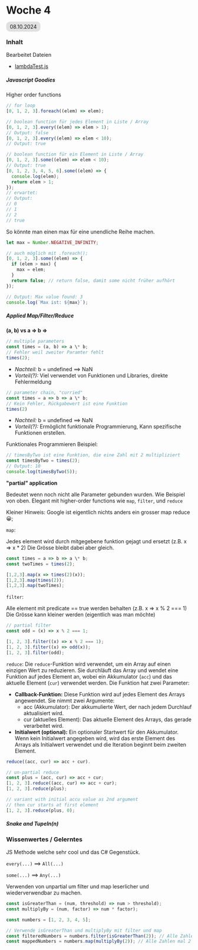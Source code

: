 # Woche 4

<span style="background-color: #e0e0e0; border-radius: 10px; padding: 5px 10px;">08.10.2024</span>

### Inhalt

Bearbeitet Dateien

- [lambdaTest.js](./lambda/lambdaTest.js)

##### Javascript Goodies

Higher order functions

```javascript
// for loop
[0, 1, 2, 3].foreach((elem) => elem);

// boolean function für jedes Element in Liste / Array
[0, 1, 2, 3].every((elem) => elem > 1);
// Output: false
[0, 1, 2, 3].every((elem) => elem < 10);
// Output: true

// boolean function für ein Element in Liste / Array
[0, 1, 2, 3].some((elem) => elem < 10);
// Output: true
[0, 1, 2, 3, 4, 5, 6].some((elem) => {
  console.log(elem);
  return elem > 1;
});
// erwartet:
// Output:
// 0
// 1
// 2
// true
```

So könnte man einen max für eine unendliche Reihe machen.

```javascript
let max = Number.NEGATIVE_INFINITY;

// auch möglich mit .foreach();
[0, 1, 2, 3].some((elem) => {
  if (elem > max) {
    max = elem;
  }
  return false; // return false, damit some nicht früher aufhört
});

// Output: Max value found: 3
console.log(`Max ist: ${max}`);
```

##### Applied Map/Filter/Reduce

**(a, b) vs a => b =>**

```javascript
// multiple parameters
const times = (a, b) => a \* b;
// Fehler weil zweiter Paramter fehlt
times(2);
```

- _Nachteil:_ b = undefined ==> NaN
- _Vorteil(?):_ Viel verwendet von Funktionen und Libraries, direkte Fehlermeldung

```javascript
// parameter chain, "curried"
const times = a => b => a \* b;
// Kein Fehler, Rückgabewert ist eine Funktion
times(2)
```

- _Nachteil:_ b = undefined ==> NaN
- _Vorteil(?):_ Ermöglicht funktionale Programmierung, Kann spezifische Funktionen erstellen.

Funktionales Programmieren Beispiel:

```javascript
// timesByTwo ist eine Funktion, die eine Zahl mit 2 multipliziert
const timesByTwo = times(2);
// Output: 10
console.log(timesByTwo(5));
```

**"partial" application**

Bedeutet wenn noch nicht alle Parameter gebunden wurden. Wie Beispiel von oben.
Elegant mit higher-order functions wie `map`, `filter`, und `reduce`

Kleiner Hinweis: Google ist eigentlich nichts anders ein grosser map reduce 😀;

`map`:

Jedes element wird durch mitgegebene funktion gejagt und ersetzt (z.B. x => x \* 2)
Die Grösse bleibt dabei aber gleich.

```javascript
const times = a => b => a \* b;
const twoTimes = times(2);

[1,2,3].map(x => times(2)(x));
[1,2,3].map(times(2));
[1,2,3].map(twoTimes);
```

`filter`:

Alle element mit predicate == true werden behalten (z.B. x => x % 2 === 1)
Die Grösse kann kleiner werden (eigentlich was man möchte)

```javascript
// partial filter
const odd = (x) => x % 2 === 1;

[1, 2, 3].filter((x) => x % 2 === 1);
[1, 2, 3].filter((x) => odd(x));
[1, 2, 3].filter(odd);
```

`reduce`:
Die `reduce`-Funktion wird verwendet, um ein Array auf einen einzigen Wert zu reduzieren. Sie durchläuft das Array und wendet eine Funktion auf jedes Element an, wobei ein Akkumulator (`acc`) und das aktuelle Element (`cur`) verwendet werden. Die Funktion hat zwei Parameter:

- **Callback-Funktion:** Diese Funktion wird auf jedes Element des Arrays angewendet. Sie nimmt zwei Argumente:
  - acc (Akkumulator): Der akkumulierte Wert, der nach jedem Durchlauf aktualisiert wird.
  - cur (aktuelles Element): Das aktuelle Element des Arrays, das gerade verarbeitet wird.
- **Initialwert (optional):** Ein optionaler Startwert für den Akkumulator. Wenn kein Initialwert angegeben wird, wird das erste Element des Arrays als Initialwert verwendet und die Iteration beginnt beim zweiten Element.

```javascript
reduce((acc, cur) => acc + cur).
```

```javascript
// un-partial reduce
const plus = (acc, cur) => acc + cur;
[1, 2, 3].reduce((acc, cur) => acc + cur);
[1, 2, 3].reduce(plus);

// variant with initial accu value as 2nd argument
// then cur starts at first element
[1, 2, 3].reduce(plus, 0);
```

##### Snake and Tupeln(n)

### Wissenwertes / Gelerntes

JS Methode welche sehr cool und das C# Gegenstück.

`every(...)` ==> `All(...)`

`some(...)` ==> `Any(...)`

Verwenden von unpartial um filter und map leserlicher und wiederverwendbar zu machen.

```javascript
const isGreaterThan = (num, threshold) => num > threshold);
const multiplyBy = (num, factor) => num * factor);

const numbers = [1, 2, 3, 4, 5];

// Verwende isGreaterThan und multiplyBy mit filter und map
const filteredNumbers = numbers.filter(isGreaterThan(2)); // Alle Zahlen größer als 2
const mappedNumbers = numbers.map(multiplyBy(2)); // Alle Zahlen mal 2
```
